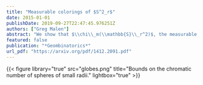 ```yaml
---
title: "Measurable colorings of $S^2_r$"
date: 2015-01-01
publishDate: 2019-09-27T22:47:45.976251Z
authors: ["Greg Malen"]
abstract: "We show that $\\chi\\_m(\\mathbb{S}\\_r^2)$, the measurable chromatic number of the sphere of radius $r$, is at least 5 for almost all spheres with $r > \\frac{1}{\\sqrt{3}}$."
featured: false
publication: "*Geombinatorics*"
url_pdf: "https://arxiv.org/pdf/1412.2091.pdf"
---
```


{{< figure library="true" src="globes.png" title="Bounds on the chromatic number of spheres of small radii." lightbox="true" >}}
